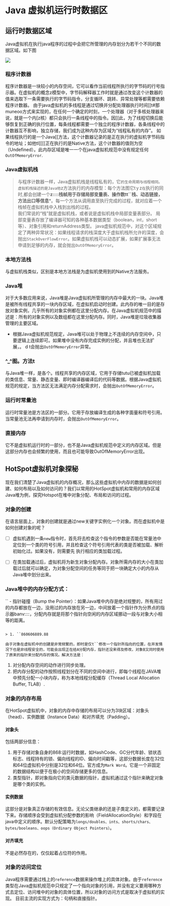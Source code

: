 # Java 虚拟机运行时数据区

## 运行时数据区域
Java虚拟机在执行java程序的过程中会把它所管理的内存划分为若干个不同的数据区域。如下图

![](Java%20%E8%99%9A%E6%8B%9F%E6%9C%BA%E8%BF%90%E8%A1%8C%E6%97%B6%E6%95%B0%E6%8D%AE%E5%8C%BA/1ADD1709-EED8-4102-B7F4-5922A88C09D2.png)

### 程序计数器

程序计数器是一块较小的内存空间，它可以看作当前线程所执行的字节码的行号指示器。在虚拟机的概念z模型中，字节码解释器工作时就是通过改变这个计数器的值来选取下一条需要执行的字节码指令，分支循环、跳转、异常处理等都需要依赖程序计数器。
由于java虚拟机的多线程是通过切换并分配处理器执行时间[[t#那muneoo方式来实现的，在任何一个确定的时刻，一个处理器（对于多核处理器来说，就是一个内[z核）都只会执行一条线程中的指令。因[[此，为了线程切换后能够恢复到正确的执行位置，每条线程都需要一个独立的程序计数器，各条线程中的计数器互不影响，独立存储，我们成为这种内存为区域为“线程私有的内存”。
如果线程执行的是一个Java[[方法，这个计数器记录的是正在执行的虚拟机字节码指令的地址；如他tl[[[[正在执行的是Native方法，这个计数器的值则为空（Undefined）。此内存区域是唯一一个在java虚拟机规范中没有规定任何`OutOfMemoryError`.

### Java虚拟机栈

> 与程序计数器一样，Java虚拟机栈是线程私有的，它``的生命周期与线程相同。虚拟机栈描述的是Java他``z方法执行的内存模型：每个方法图它t y z`在`执行的同时,都会创建一个**z::::栈帧用于存储局部变量表、操作数tt``栈、动态链接，方法出口等信息***。每一个方法从调用直至执行完成的过程，就对应着一个栈帧在虚拟机栈中入栈到出栈的过程。  
我们常说的“栈”就是虚拟机栈，或者说是虚拟机栈中局部变量表部分。
局部变量表存放了编译器可知的各种基本数据类型（boolean，int，short等）、对象引用和returnAddress类型。
java虚拟机规范中，对这个区域规定了两种异常状况：如果线程请求的栈深度大于虚拟机栈所允许的深度，会抛出`StackOverFlowError`。如果虚拟机栈可以动态扩展，如果扩展事无法申请到足够的内存，就会抛出`OutOfMemoryError`。

### 本地方法栈

与虚拟机栈类似，区别是本地方法栈是为虚拟机使用到的Native方法服务。

### Java堆

对于大多数应用来说，Java堆是Java虚拟机所管理的内存中最大的一块。Java堆是被所有线程共享的一块内存区域，在虚拟机启动时创建。此内存的唯一目的是存放对象实例，几乎所有的对象实例都在这里分配内存。在Java虚拟机规范中的描述是：所有的对象实例以及数组都在这里分配内存。同时，Java堆是垃圾收集器管理的主要区域。

* 根据Java虚拟机规范规定，Java堆可以处于物理上不连续的内存空间中，只要逻辑上连续即可。如果堆中没有内存完成实例的分配，并且堆也无法扩展，。 d t会抛出`OutOfMemoryError`异常。
### ^_^图。方法t


与Java堆一样，是各个。线程共享的内存区域，它用于存储tutu已被虚拟机加载的类信息、常量、静态变量、即时编译器编译后的代码等数据。根据Java虚拟机规范的规定，当方法区无法满足内存分配需求时，会抛出`OutOfMemoryError`。

### 运行时常量池

运行时常量池是方法区的一部分。它用于存放编译生成的各种字面量和符号引用。当常量池无法再申请到内存时，会抛出`OutOfMemoryError`。


### 直接内存

它不是虚拟机运行时的一部分，也不是Java虚拟机规范中定义的内存区域。但是这部分内存也会频繁的使用，而且也可能导致OutOfMemoryError出现。

## HotSpot虚拟机对象探秘
现在我们清楚了Java虚拟机的内存概况，那么这些虚拟机中内存的数据是如何创建、如何布局以及如何访问的？我们以常用的HotSpot虚拟机和常用的内存区域Java堆为例，探究Hotspot在堆中对象分配、布局和访问的过程。

### 对象的创建

在语言层面上，对象的创建就是通过new关键字实例化一个对象。而在虚拟机中是如何创建对象的呢？

- [ ] 虚拟机遇到一条`new`指令时，首先将去检查这个指令的参数是否能在常量池中定位到一个类的符号引用，并且检查这个符号引用代表的类是否被加载、解析初始化过。如果没有，则需要先 执行相应的类加载过程。

- [ ]  在类加载通过后，虚拟机将为新生对象分配内存。对象所需内存的大小在类加载过后就可以确定，为对象分配空间的任务等同于把一块确定大小的内存从Java堆中划分出来。
### Java堆中的内存分配方式：

``  - 指针碰撞（Bump the Pointer）：如果Java堆中内存是绝对规整的，所有用过的内存都放在一边，没用过的内存放在另一边，中间放着一个指针作为分界点的指示器banv::::，分配内存就是将那个指针向空闲的内存区域挪动一段与对象大小相等的距离。
```

> 1. ``860606889.88
```

```
由于对象在虚拟机中的创建是非常频繁的，即时是仅t``修改一个指针所指向的位置，在并发情况下也是非线程安全的，可能会出现正在给A分配内存，指针还没来得及修改，对象B又同时使用了原来的指针来分配内存的情况。解决方法是：
```
1. 对分配内存空间的动作进行同步处理。
2. 把内存分配的动作按照线程划分在不同的空间中进行，即每个线程在JAVA堆中预先分配一小块内存，称为本地线程分配缓存（Thread Local Allocation Buffer, TLAB）.

### 对象的内存布局

在HotSpot虚拟机中，对象的内存中存储的布局可以分为3块区域：对象头（head）、实例数据（Instance Data）和对齐填充（Padding）。

#### **对象头**

包括两部分信息：
1. 用于存储对象自身的868:运行时数据，如HashCode、GC分代年龄、锁状态标志、线程持有的锁、偏向线程的ID、偏向时间戳等，这部分数据长度在32位和64位虚拟机中分别是32位和64位。官方成为`Mark Word`。它是一个非固定的数据结构以便于在极小的空间存储更多的信息。
2. 类型指针，即对象指向它的类元数据的指针，虚拟机通过这个指针来确定对象是哪个类的实例。

#### 实例数据

这部分是对象真正存储的有效信息。无论父类继承的还是子类定义的，都需要记录下来。存储顺序会受到虚拟机分配参数的影响（FieldAllocationStyle）和字段在java中定义的顺序。默认分配策略为`longs/doubles、ints、shorts/chars、bytes/booleans、oops（Ordinary Object Pointers）`。

#### 对齐填充

不是必然存在的，仅仅起着占位符的作用。

### 对象的访问定位

Java程序需要通过栈上的`reference`数据来操作堆上的具体对象。由于`reference`类型在Java虚拟机规范中只规定了一个指向对象的引用，并没有定义要用哪种方式去定位、访问堆中的对象的具体位置，所以对象的访问方式是取决于虚拟机的实现。
目前主流的实现方式为：句柄和直接指针。


